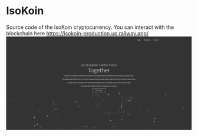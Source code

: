# IsoKoin
Source code of the IsoKoin cryptocurrency. You can interact with the blockchain here https://isokoin-production.up.railway.app/
![isokoin home page](isokoin.PNG)
